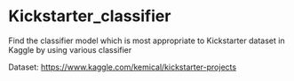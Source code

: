 # Kickstarter_classifier
Find the classifier model which is most appropriate to Kickstarter dataset in Kaggle by using various classifier 

Dataset: https://www.kaggle.com/kemical/kickstarter-projects
